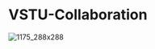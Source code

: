 # VSTU-Collaboration
![1175_288x288](https://user-images.githubusercontent.com/57997351/136585881-7608e52a-40a8-4263-b815-e64b76f60af7.jpg)


